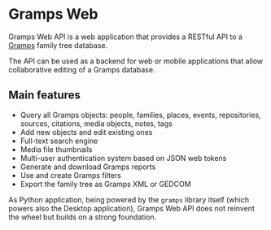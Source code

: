 # Gramps Web

Gramps Web API is a web application that provides a RESTful API to a [Gramps](https://gramps-project.org/) family tree database.

The API can be used as a backend for web or mobile applications that allow collaborative editing of a Gramps database.

## Main features

- Query all Gramps objects: people, families, places, events, repositories, sources, citations, media objects, notes, tags
- Add new objects and edit existing ones
- Full-text search engine
- Media file thumbnails
- Multi-user authentication system based on JSON web tokens
- Generate and download Gramps reports
- Use and create Gramps filters
- Export the family tree as Gramps XML or GEDCOM

As Python application, being powered by the `gramps` library itself (which powers also the Desktop application), Gramps Web API does not reinvent the wheel but builds on a strong foundation.

